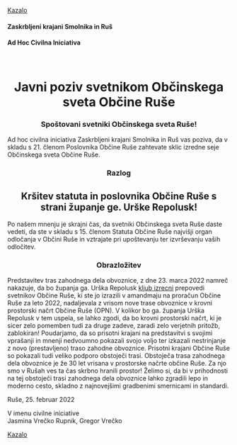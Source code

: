 [Kazalo](index.md)

#### Zaskrbljeni krajani Smolnika in Ruš
#### Ad Hoc Civilna Iniciativa
<br/>

<h1 align="center">  Javni poziv svetnikom Občinskega sveta Občine Ruše</h1>

<h3 align="center"> Spoštovani svetniki Občinskega sveta Ruše! </h3>

Ad hoc civilna iniciativa Zaskrbljeni krajani Smolnika in Ruš vas poziva, da v skladu 
s 21. členom Poslovnika Občine Ruše zahtevate sklic izredne seje Občinskega sveta 
Občine Ruše.

<h3 align="center"> Razlog </h3>

<h2 align="center"> Kršitev statuta in poslovnika Občine Ruše s strani županje ge. Urške Repolusk!  </h2>

Po našem mnenju je skrajni čas, da svetniki Občinskega sveta Ruše daste vedeti, da 
ste v skladu s 15. členom Statuta Občine Ruše najvišji organ odločanja v Občini Ruše 
in vztrajate pri upoštevanju ter izvrševanju vaših odločitev.

<h3 align="center"> Obrazložitev</h3>

Predstavitev tras zahodnega dela obvoznice, z dne 23. marca 2022 namreč nakazuje, 
da bo županja ga. Urška Repolusk <u>kljub izrecni</u> prepovedi svetnikov Občine Ruše, 
ki ste jo izrazili v amandmaju na proračun Občine Ruše za leto 2022, nadaljevala 
z vrisom nove trase obvoznice v krovni prostorski načrt Občine Ruše (OPN). V 
kolikor bo ga. županja Urška Repolusk v tem uspela, se lahko zgodi, da bo krovni 
prostorski načrt, ki je sicer zelo pomemben tudi za druge zadeve, zaradi zelo 
verjetnih pritožb, zablokiran! Poudarjamo, da so prisotni krajani na predstavitvi 
s svojimi vprašanji in mnenji nedvoumno pokazali svojo voljo ter izkazali 
nestrinjanje z novo (prestavljeno) traso zahodne obvoznice. Prisotni krajani Občine 
Ruše so pokazali tudi veliko podporo obstoječi trasi. Obstoječa trasa zahodnega dela 
obvoznice je že 30 let vrisana v prostorske načrte občine Ruše. Za njo smo v Rušah 
ves ta čas skrbno hranili prostor! Želimo si, da bi v prihodnosti na tej obstoječi 
trasi zahodnega dela obvoznice lahko zgradili lepo in moderno cesto, skladno z 
najnovejšimi gradbenimi smernicami in standardi.
<br/>


Ruše, 25. februar 2022 

V imenu civilne iniciative<br/>
Jasmina Vrečko Rupnik, Gregor Vrečko




[Kazalo](index.md)
